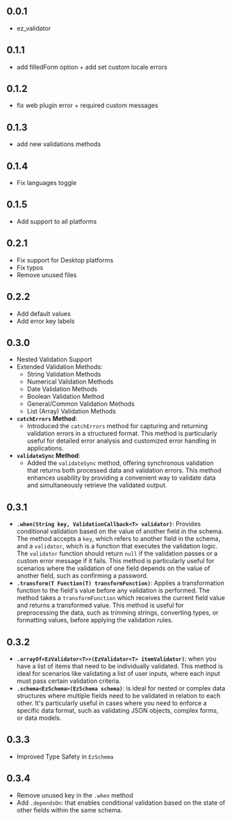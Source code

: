 ## 0.0.1

- ez_validator

## 0.1.1

- add filledForm option + add set custom locale errors

## 0.1.2

- fix web plugin error + required custom messages

## 0.1.3

- add new validations methods

## 0.1.4

- Fix languages toggle

## 0.1.5

- Add support to all platforms

## 0.2.1

- Fix support for Desktop platforms
- Fix typos
- Remove unused files

## 0.2.2

- Add default values
- Add error key labels

## 0.3.0

- Nested Validation Support
- Extended Validation Methods:
  - String Validation Methods
  - Numerical Validation Methods
  - Date Validation Methods
  - Boolean Validation Method
  - General/Common Validation Methods
  - List (Array) Validation Methods
- **`catchErrors` Method**:
  - Introduced the `catchErrors` method for capturing and returning validation errors in a structured format. This method is particularly useful for detailed error analysis and customized error handling in applications.
- **`validateSync` Method**:
  - Added the `validateSync` method, offering synchronous validation that returns both processed data and validation errors. This method enhances usability by providing a convenient way to validate data and simultaneously retrieve the validated output.

## 0.3.1

- **`.when(String key, ValidationCallback<T> validator)`**: Provides conditional validation based on the value of another field in the schema. The method accepts a `key`, which refers to another field in the schema, and a `validator`, which is a function that executes the validation logic. The `validator` function should return `null` if the validation passes or a custom error message if it fails. This method is particularly useful for scenarios where the validation of one field depends on the value of another field, such as confirming a password.
- **`.transform(T Function(T) transformFunction)`**: Applies a transformation function to the field's value before any validation is performed. The method takes a `transformFunction` which receives the current field value and returns a transformed value. This method is useful for preprocessing the data, such as trimming strings, converting types, or formatting values, before applying the validation rules.

## 0.3.2

- **`.arrayOf<EzValidator<T>>(EzValidator<T> itemValidator)`**: when you have a list of items that need to be individually validated. This method is ideal for scenarios like validating a list of user inputs, where each input must pass certain validation criteria.
- **`.schema<EzSchema>(EzSchema schema)`**: is ideal for nested or complex data structures where multiple fields need to be validated in relation to each other. It's particularly useful in cases where you need to enforce a specific data format, such as validating JSON objects, complex forms, or data models.

## 0.3.3

- Improved Type Safety in `EzSchema`

## 0.3.4

- Remove unused key in the `.when` method
- Add `.dependsOn`: that enables conditional validation based on the state of other fields within the same schema.
